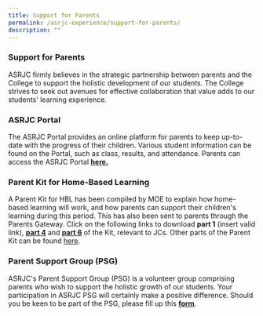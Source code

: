 ```yaml
---
title: Support for Parents
permalink: /asrjc-experience/support-for-parents/
description: ""
---
```

### Support for Parents

ASRJC firmly believes in the strategic partnership between parents and the College to support the holistic development of our students. The College strives to seek out avenues for effective collaboration that value adds to our students' learning experience.

### ASRJC Portal

The ASRJC Portal provides an online platform for parents to keep up-to-date with the progress of their children. Various student information can be found on the Portal, such as class, results, and attendance. Parents can access the ASRJC Portal **[here.](https://portal.asrjc.edu.sg/)**

### Parent Kit for Home-Based Learning

A Parent Kit for HBL has been compiled by MOE to explain how home-based learning will work, and how parents can support their children's learning during this period. This has also been sent to parents through the Parents Gateway. Click on the following links to download **part 1** (insert valid link), **[part 4](/files/Parent-Kit-Part-4.pdf)** and **[part 6](/files/Parent-Kit-Part-6.pdf)** of the Kit, relevant to JCs. Other parts of the Parent Kit can be found [here](https://www.moe.gov.sg/parentkit).

### Parent Support Group (PSG)

ASRJC's Parent Support Group (PSG) is a volunteer group comprising parents who wish to support the holistic growth of our students. Your participation in ASRJC PSG will certainly make a positive difference. Should you be keen to be part of the PSG, please fill up this **[form](https://go.gov.sg/asrjcpsgform)**.